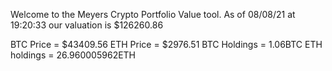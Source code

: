 Welcome to the Meyers Crypto Portfolio Value tool. 
As of 08/08/21 at 19:20:33 our valuation is $126260.86 

BTC Price = $43409.56
 ETH Price = $2976.51
BTC Holdings = 1.06BTC
 ETH holdings = 26.960005962ETH 
